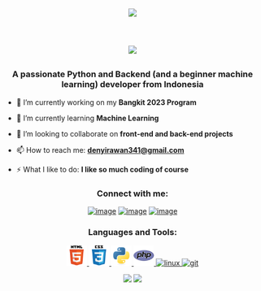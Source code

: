 <h1 align="center"><img height="40" src="https://emoji.gg/assets/emoji/7333-parrotdance.gif"></h1>
<h1 align="center"><a href="https://github.com/DenverCoder1/readme-typing-svg"><img src="https://readme-typing-svg.herokuapp.com?font=Time+New+Roman&color=cyan&size=25&center=true&vCenter=true&width=600&height=100&lines=Hi,+I'm+Deni;"></a></h1>
<h3 align="center">A passionate Python and Backend (and a beginner machine learning) developer from Indonesia</h3>

- 🔭 I’m currently working on my **Bangkit 2023 Program**

- 🌱 I’m currently learning **Machine Learning**

- 👯 I’m looking to collaborate on **front-end and back-end projects**

- 📫 How to reach me: **denyirawan341@gmail.com**

- ⚡ What I like to do: **I like so much coding of course**

<h3 align="center">Connect with me:</h3>
<div align="center">

[![image](https://img.shields.io/badge/LinkedIn-0077B5?style=for-the-badge&logo=linkedin&logoColor=white)](https://www.linkedin.com/in/deni-irawan-073766233/)
[![image](https://img.shields.io/badge/Instagram-E4405F?style=for-the-badge&logo=instagram&logoColor=white)](https://instagram.com/mas_denyyyy)
[![image](https://img.shields.io/badge/Gmail-D14836?style=for-the-badge&logo=gmail&logoColor=white)](mailto:denyirawan341@gmail.com)
  
</div>

<h3 align="center">Languages and Tools:</h3>

<p align="center"> 
  <a href="https://www.w3.org/html/" target="_blank"> 
    <img src="https://raw.githubusercontent.com/devicons/devicon/master/icons/html5/html5-original-wordmark.svg" alt="html5" width="40" height="40"/> 
  </a>
  <a href="https://www.w3schools.com/css/" target="_blank"> 
    <img src="https://raw.githubusercontent.com/devicons/devicon/master/icons/css3/css3-original-wordmark.svg" alt="css3" width="40" height="40"/> 
  </a> 
  <a href="https://www.python.org" target="_blank"> 
    <img src="https://raw.githubusercontent.com/devicons/devicon/master/icons/python/python-original.svg" alt="python" width="40" height="40"/> 
  </a>  
  <a href="https://www.php.net" target="_blank"> 
    <img src="https://raw.githubusercontent.com/devicons/devicon/master/icons/php/php-original.svg" alt="php" width="40" height="40"/> 
  </a> 
  <a href="https://www.tensorflow.org/" target="_blank"> 
    <img src="https://www.vectorlogo.zone/logos/tensorflow/tensorflow-icon.svg" alt="linux" width="40" height="40"/> 
  </a> 
  <a href="https://git-scm.com/" target="_blank"> 
    <img src="https://www.vectorlogo.zone/logos/git-scm/git-scm-icon.svg" alt="git" width="40" height="40"/> 
  </a>
</p>

<p align= "center">
  <img height= "150" src="https://github-readme-stats.vercel.app/api?username=Densu341&theme=react&show_icons=true&include_all_commits=true" />
  <img height= "150" src="https://github-readme-stats.vercel.app/api/top-langs/?username=Densu341&theme=react&layout=compact" />
</p>
